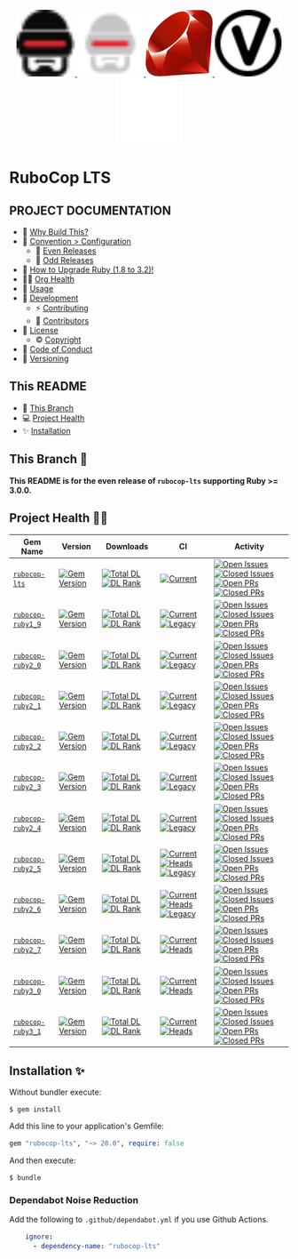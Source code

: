 <p align="center">
    <a href="https://rubocop.org#gh-light-mode-only"  target="_blank" rel="noopener">
      <img height="120px" src="https://github.com/rubocop-lts/rubocop-lts/raw/main/docs/images/logo/rubocop-light.svg?raw=true" alt="SVG RuboCop Logo, Copyright (c) 2014 Dimiter Petrov, CC BY-NC 4.0, see docs/images/logo/README.txt">
    </a>
    <a href="https://rubocop.org#gh-dark-mode-only"  target="_blank" rel="noopener">
      <img height="120px" src="https://github.com/rubocop-lts/rubocop-lts/raw/main/docs/images/logo/rubocop-dark.svg?raw=true" alt="SVG RuboCop Logo, Copyright (c) 2014 Dimiter Petrov, CC BY-NC 4.0, see docs/images/logo/README.txt">
    </a>
    <a href="https://www.ruby-lang.org/" target="_blank" rel="noopener">
      <img height="120px" src="https://github.com/rubocop-lts/rubocop-lts/raw/main/docs/images/logo/ruby-logo.svg?raw=true" alt="Yukihiro Matsumoto, Ruby Visual Identity Team, CC BY-SA 2.5, see docs/images/logo/README.txt">
    </a>
    <a href="https://semver.org/#gh-light-mode-only" target="_blank" rel="noopener">
      <img height="120px" src="https://github.com/rubocop-lts/rubocop-lts/raw/main/docs/images/logo/semver-light.svg?raw=true" alt="SemVer.org Logo by @maxhaz, see docs/images/logo/README.txt">
    </a>
    <a href="https://semver.org/#gh-dark-mode-only" target="_blank" rel="noopener">
      <img height="120px" src="https://github.com/rubocop-lts/rubocop-lts/raw/main/docs/images/logo/semver-dark.svg?raw=true" alt="SemVer.org Logo by @maxhaz, see docs/images/logo/README.txt">
    </a>
</p>

# RuboCop LTS

## PROJECT DOCUMENTATION

* 🌱 [Why Build This?][Why-Build-This]
* 🌱 [Convention > Configuration][Convention-Over-Configuration]
    * 🌱 [Even Releases][Even-Major-Release]
    * 🌱 [Odd Releases][Odd-Major-Release]
* 🌱 [How to Upgrade Ruby (1.8 to 3.2)!][How-To-Upgrade-Ruby]
* 👩‍💻 [Org Health][OrgHealth]
* 🔧 [Usage][Usage]
* 🧮 [Development][Development]
    * ⚡️ [Contributing][Contributing]
    * 🌈 [Contributors][Contributors]
* 📄 [License][License]
    * © [Copyright][Copyright]
* 🤝 [Code of Conduct][Code of Conduct]
* 📌 [Versioning][Versioning]

[Why-Build-This]: https://github.com/rubocop-lts/.github/blob/main/profile/WHY_BUILD_THIS.md
[Convention-Over-Configuration]: https://github.com/rubocop-lts/.github/blob/main/profile/CONV_OVER_CONF.md
[Even-Major-Release]: https://github.com/rubocop-lts/.github/blob/main/profile/CONV_OVER_CONF.md#even-major-release
[Odd-Major-Release]: https://github.com/rubocop-lts/.github/blob/main/profile/CONV_OVER_CONF.md#odd-major-release
[How-To-Upgrade-Ruby]: https://github.com/rubocop-lts/.github/blob/main/profile/HOW_TO_UPGRADE_RUBY.md
[OrgHealth]: https://github.com/rubocop-lts/.github/blob/main/profile/README.md#org-health-
[Usage]: https://github.com/rubocop-lts/.github/blob/main/profile/README.md#usage-
[Development]: https://github.com/rubocop-lts/.github/blob/main/profile/README.md#development-
[Contributing]: https://github.com/rubocop-lts/.github/blob/main/profile/README.md#contributing-
[Contributors]: https://github.com/rubocop-lts/.github/blob/main/profile/README.md#contributors-
[License]: https://github.com/rubocop-lts/.github/blob/main/profile/README.md#license-
[Copyright]: https://github.com/rubocop-lts/.github/blob/main/profile/README.md#copyright-
[Code of Conduct]: https://github.com/rubocop-lts/.github/blob/main/profile/README.md#code-of-conduct-
[Versioning]: https://github.com/rubocop-lts/.github/blob/main/profile/README.md#versioning-

## This README

* 🌳 [This Branch](#this-branch-)
* ‍💻 [Project Health](#project-health-)
* ✨ [Installation](#installation-)

## This Branch 🌳

<!-- FIND VERSION -->
**This README is for the even release of `rubocop-lts` supporting Ruby >= 3.0.0.**

## Project Health 👩‍💻

| Gem Name                     | Version                             | Downloads                                                            | CI                                                                                                 | Activity                                                                                                                                              |
|------------------------------|-------------------------------------|----------------------------------------------------------------------|----------------------------------------------------------------------------------------------------|-------------------------------------------------------------------------------------------------------------------------------------------------------|
| [`rubocop-lts`][⛳️lts-gh]    | [![Gem Version][⛳️lts-vi]][⛳️lts-g] | [![Total DL][🖇️lts-dti]][⛳️lts-g] [![DL Rank][🏘️lts-rti]][⛳️lts-g] | [![Current][🚎lts-cwfi]][🚎lts-cwf]                                                                | [![Open Issues][📗lts-ioi]][📗lts-io] [![Closed Issues][🚀lts-ici]][🚀lts-ic] [![Open PRs][💄lts-poi]][💄lts-po] [![Closed PRs][👽lts-pci]][👽lts-pc] |
| [`rubocop-ruby1_9`][⛳️19-gh] | [![Gem Version][⛳️19-vi]][⛳️19-g]   | [![Total DL][🖇️19-dti]][⛳️19-g] [![DL Rank][🏘️19-rti]][⛳️19-g]     | [![Current][🚎19-cwfi]][🚎19-cwf] [![Legacy][🧮19-lwfi]][🧮19-lwf]                                 | [![Open Issues][📗19-ioi]][📗19-io] [![Closed Issues][🚀19-ici]][🚀19-ic] [![Open PRs][💄19-poi]][💄19-po] [![Closed PRs][👽19-pci]][👽19-pc]         |
| [`rubocop-ruby2_0`][⛳️20-gh] | [![Gem Version][⛳️20-vi]][⛳️20-g]   | [![Total DL][🖇️20-dti]][⛳️20-g] [![DL Rank][🏘️20-rti]][⛳️20-g]     | [![Current][🚎20-cwfi]][🚎20-cwf] [![Legacy][🧮20-lwfi]][🧮20-lwf]                                 | [![Open Issues][📗20-ioi]][📗20-io] [![Closed Issues][🚀20-ici]][🚀20-ic] [![Open PRs][💄20-poi]][💄20-po] [![Closed PRs][👽20-pci]][👽20-pc]         |
| [`rubocop-ruby2_1`][⛳️21-gh] | [![Gem Version][⛳️21-vi]][⛳️21-g]   | [![Total DL][🖇️21-dti]][⛳️21-g] [![DL Rank][🏘️21-rti]][⛳️21-g]     | [![Current][🚎21-cwfi]][🚎21-cwf] [![Legacy][🧮21-lwfi]][🧮21-lwf]                                 | [![Open Issues][📗21-ioi]][📗21-io] [![Closed Issues][🚀21-ici]][🚀21-ic] [![Open PRs][💄21-poi]][💄21-po] [![Closed PRs][👽21-pci]][👽21-pc]         |
| [`rubocop-ruby2_2`][⛳️22-gh] | [![Gem Version][⛳️22-vi]][⛳️22-g]   | [![Total DL][🖇️22-dti]][⛳️22-g] [![DL Rank][🏘️22-rti]][⛳️22-g]     | [![Current][🚎22-cwfi]][🚎22-cwf] [![Legacy][🧮22-lwfi]][🧮22-lwf]                                 | [![Open Issues][📗22-ioi]][📗22-io] [![Closed Issues][🚀22-ici]][🚀22-ic] [![Open PRs][💄22-poi]][💄22-po] [![Closed PRs][👽22-pci]][👽22-pc]         |
| [`rubocop-ruby2_3`][⛳️23-gh] | [![Gem Version][⛳️23-vi]][⛳️23-g]   | [![Total DL][🖇️23-dti]][⛳️23-g] [![DL Rank][🏘️23-rti]][⛳️23-g]     | [![Current][🚎23-cwfi]][🚎23-cwf] [![Legacy][🧮23-lwfi]][🧮23-lwf]                                 | [![Open Issues][📗23-ioi]][📗23-io] [![Closed Issues][🚀23-ici]][🚀23-ic] [![Open PRs][💄23-poi]][💄23-po] [![Closed PRs][👽23-pci]][👽23-pc]         |
| [`rubocop-ruby2_4`][⛳️24-gh] | [![Gem Version][⛳️24-vi]][⛳️24-g]   | [![Total DL][🖇️24-dti]][⛳️24-g] [![DL Rank][🏘️24-rti]][⛳️24-g]     | [![Current][🚎24-cwfi]][🚎24-cwf] [![Legacy][🧮24-lwfi]][🧮24-lwf]                                 | [![Open Issues][📗24-ioi]][📗24-io] [![Closed Issues][🚀24-ici]][🚀24-ic] [![Open PRs][💄24-poi]][💄24-po] [![Closed PRs][👽24-pci]][👽24-pc]         |
| [`rubocop-ruby2_5`][⛳️25-gh] | [![Gem Version][⛳️25-vi]][⛳️25-g]   | [![Total DL][🖇️25-dti]][⛳️25-g] [![DL Rank][🏘️25-rti]][⛳️25-g]     | [![Current][🚎25-cwfi]][🚎25-cwf] [![Heads][🖐25-hwfi]][🖐25-hwf] [![Legacy][🧮25-lwfi]][🧮25-lwf] | [![Open Issues][📗25-ioi]][📗25-io] [![Closed Issues][🚀25-ici]][🚀25-ic] [![Open PRs][💄25-poi]][💄25-po] [![Closed PRs][👽25-pci]][👽25-pc]         |
| [`rubocop-ruby2_6`][⛳️26-gh] | [![Gem Version][⛳️26-vi]][⛳️26-g]   | [![Total DL][🖇️26-dti]][⛳️26-g] [![DL Rank][🏘️26-rti]][⛳️26-g]     | [![Current][🚎26-cwfi]][🚎26-cwf] [![Heads][🖐26-hwfi]][🖐26-hwf] [![Legacy][🧮26-lwfi]][🧮26-lwf] | [![Open Issues][📗26-ioi]][📗26-io] [![Closed Issues][🚀26-ici]][🚀26-ic] [![Open PRs][💄26-poi]][💄26-po] [![Closed PRs][👽26-pci]][👽26-pc]         |
| [`rubocop-ruby2_7`][⛳️27-gh] | [![Gem Version][⛳️27-vi]][⛳️27-g]   | [![Total DL][🖇️27-dti]][⛳️27-g] [![DL Rank][🏘️27-rti]][⛳️27-g]     | [![Current][🚎27-cwfi]][🚎27-cwf] [![Heads][🖐27-hwfi]][🖐27-hwf]                                  | [![Open Issues][📗27-ioi]][📗27-io] [![Closed Issues][🚀27-ici]][🚀27-ic] [![Open PRs][💄27-poi]][💄27-po] [![Closed PRs][👽27-pci]][👽27-pc]         |
| [`rubocop-ruby3_0`][⛳️30-gh] | [![Gem Version][⛳️30-vi]][⛳️30-g]   | [![Total DL][🖇️30-dti]][⛳️30-g] [![DL Rank][🏘️30-rti]][⛳️30-g]     | [![Current][🚎30-cwfi]][🚎30-cwf] [![Heads][🖐30-hwfi]][🖐30-hwf]                                  | [![Open Issues][📗30-ioi]][📗30-io] [![Closed Issues][🚀30-ici]][🚀30-ic] [![Open PRs][💄30-poi]][💄30-po] [![Closed PRs][👽30-pci]][👽30-pc]         |
| [`rubocop-ruby3_1`][⛳️31-gh] | [![Gem Version][⛳️31-vi]][⛳️31-g]   | [![Total DL][🖇️31-dti]][⛳️31-g] [![DL Rank][🏘️31-rti]][⛳️31-g]     | [![Current][🚎31-cwfi]][🚎31-cwf] [![Heads][🖐31-hwfi]][🖐31-hwf]                                  | [![Open Issues][📗31-ioi]][📗31-io] [![Closed Issues][🚀31-ici]][🚀31-ic] [![Open PRs][💄31-poi]][💄31-po] [![Closed PRs][👽31-pci]][👽31-pc]         |

## Installation ✨

Without bundler execute:

    $ gem install

Add this line to your application's Gemfile:

<!-- FIND VERSION -->
```ruby
gem "rubocop-lts", "~> 20.0", require: false
```

And then execute:

    $ bundle

### Dependabot Noise Reduction

Add the following to `.github/dependabot.yml` if you use Github Actions.

```yaml
    ignore:
      - dependency-name: "rubocop-lts"
```

<!-- columnar badge #s for Project Health table:
⛳️
🖇
🏘
🚎
🖐
🧮
📗
🚀
💄
👽
-->

[⛳️lts-vi]: http://img.shields.io/gem/v/rubocop-lts.svg
[🖇️lts-dti]: https://img.shields.io/gem/dt/rubocop-lts.svg
[🏘️lts-rti]: https://img.shields.io/gem/rt/rubocop-lts.svg
[🚎lts-cwf]: https://github.com/rubocop-lts/rubocop-lts/actions/workflows/current.yml
[🚎lts-cwfi]: https://github.com/rubocop-lts/rubocop-lts/actions/workflows/current.yml/badge.svg
[🖐lts-hwf]: https://github.com/rubocop-lts/rubocop-lts/actions/workflows/heads.yml
[🖐lts-hwfi]: https://github.com/rubocop-lts/rubocop-lts/actions/workflows/heads.yml/badge.svg
[🧮lts-lwf]: https://github.com/rubocop-lts/rubocop-lts/actions/workflows/legacy.yml
[🧮lts-lwfi]: https://github.com/rubocop-lts/rubocop-lts/actions/workflows/legacy.yml/badge.svg
[📗lts-io]: https://github.com/rubocop-lts/rubocop-lts/issues
[📗lts-ioi]: https://img.shields.io/github/issues-raw/rubocop-lts/rubocop-lts
[🚀lts-ic]: https://github.com/rubocop-lts/rubocop-lts/issues?q=is%3Aissue+is%3Aclosed
[🚀lts-ici]: https://img.shields.io/github/issues-closed-raw/rubocop-lts/rubocop-lts
[💄lts-po]: https://github.com/rubocop-lts/rubocop-lts/pulls
[💄lts-poi]: https://img.shields.io/github/issues-pr/rubocop-lts/rubocop-lts
[👽lts-pc]: https://github.com/rubocop-lts/rubocop-lts/pulls?q=is%3Apr+is%3Aclosed
[👽lts-pci]: https://img.shields.io/github/issues-pr-closed/rubocop-lts/rubocop-lts
[⛳️lts-g]: https://rubygems.org/gems/rubocop-lts
[⛳️lts-gh]: https://github.com/rubocop-lts/rubocop-lts
[⛳️19-vi]: http://img.shields.io/gem/v/rubocop-ruby1_9.svg
[🖇️19-dti]: https://img.shields.io/gem/dt/rubocop-ruby1_9.svg
[🏘️19-rti]: https://img.shields.io/gem/rt/rubocop-ruby1_9.svg
[🚎19-cwf]: https://github.com/rubocop-lts/rubocop-ruby1_9/actions/workflows/current.yml
[🚎19-cwfi]: https://github.com/rubocop-lts/rubocop-ruby1_9/actions/workflows/current.yml/badge.svg
[🖐19-hwf]: https://github.com/rubocop-lts/rubocop-ruby1_9/actions/workflows/heads.yml
[🖐19-hwfi]: https://github.com/rubocop-lts/rubocop-ruby1_9/actions/workflows/heads.yml/badge.svg
[🧮19-lwf]: https://github.com/rubocop-lts/rubocop-ruby1_9/actions/workflows/legacy.yml
[🧮19-lwfi]: https://github.com/rubocop-lts/rubocop-ruby1_9/actions/workflows/legacy.yml/badge.svg
[📗19-io]: https://github.com/rubocop-lts/rubocop-ruby1_9/issues
[📗19-ioi]: https://img.shields.io/github/issues-raw/rubocop-lts/rubocop-ruby1_9
[🚀19-ic]: https://github.com/rubocop-lts/rubocop-ruby1_9/issues?q=is%3Aissue+is%3Aclosed
[🚀19-ici]: https://img.shields.io/github/issues-closed-raw/rubocop-lts/rubocop-ruby1_9
[💄19-po]: https://github.com/rubocop-lts/rubocop-ruby1_9/pulls
[💄19-poi]: https://img.shields.io/github/issues-pr/rubocop-lts/rubocop-ruby1_9
[👽19-pc]: https://github.com/rubocop-lts/rubocop-ruby1_9/pulls?q=is%3Apr+is%3Aclosed
[👽19-pci]: https://img.shields.io/github/issues-pr-closed/rubocop-lts/rubocop-ruby1_9
[⛳️19-g]: https://rubygems.org/gems/rubocop-ruby1_9
[⛳️19-gh]: https://github.com/rubocop-lts/rubocop-ruby1_9
[⛳️20-vi]: http://img.shields.io/gem/v/rubocop-ruby2_0.svg
[🖇️20-dti]: https://img.shields.io/gem/dt/rubocop-ruby2_0.svg
[🏘️20-rti]: https://img.shields.io/gem/rt/rubocop-ruby2_0.svg
[🚎20-cwf]: https://github.com/rubocop-lts/rubocop-ruby2_0/actions/workflows/current.yml
[🚎20-cwfi]: https://github.com/rubocop-lts/rubocop-ruby2_0/actions/workflows/current.yml/badge.svg
[🖐20-hwf]: https://github.com/rubocop-lts/rubocop-ruby2_0/actions/workflows/heads.yml
[🖐20-hwfi]: https://github.com/rubocop-lts/rubocop-ruby2_0/actions/workflows/heads.yml/badge.svg
[🧮20-lwf]: https://github.com/rubocop-lts/rubocop-ruby2_0/actions/workflows/legacy.yml
[🧮20-lwfi]: https://github.com/rubocop-lts/rubocop-ruby2_0/actions/workflows/legacy.yml/badge.svg
[📗20-io]: https://github.com/rubocop-lts/rubocop-ruby2_0/issues
[📗20-ioi]: https://img.shields.io/github/issues-raw/rubocop-lts/rubocop-ruby2_0
[🚀20-ic]: https://github.com/rubocop-lts/rubocop-ruby2_0/issues?q=is%3Aissue+is%3Aclosed
[🚀20-ici]: https://img.shields.io/github/issues-closed-raw/rubocop-lts/rubocop-ruby2_0
[💄20-po]: https://github.com/rubocop-lts/rubocop-ruby2_0/pulls
[💄20-poi]: https://img.shields.io/github/issues-pr/rubocop-lts/rubocop-ruby2_0
[👽20-pc]: https://github.com/rubocop-lts/rubocop-ruby2_0/pulls?q=is%3Apr+is%3Aclosed
[👽20-pci]: https://img.shields.io/github/issues-pr-closed/rubocop-lts/rubocop-ruby2_0
[⛳️20-g]: https://rubygems.org/gems/rubocop-ruby2_0
[⛳️20-gh]: https://github.com/rubocop-lts/rubocop-ruby2_0
[⛳️21-vi]: http://img.shields.io/gem/v/rubocop-ruby2_1.svg
[🖇️21-dti]: https://img.shields.io/gem/dt/rubocop-ruby2_1.svg
[🏘️21-rti]: https://img.shields.io/gem/rt/rubocop-ruby2_1.svg
[🚎21-cwf]: https://github.com/rubocop-lts/rubocop-ruby2_1/actions/workflows/current.yml
[🚎21-cwfi]: https://github.com/rubocop-lts/rubocop-ruby2_1/actions/workflows/current.yml/badge.svg
[🖐21-hwf]: https://github.com/rubocop-lts/rubocop-ruby2_1/actions/workflows/heads.yml
[🖐21-hwfi]: https://github.com/rubocop-lts/rubocop-ruby2_1/actions/workflows/heads.yml/badge.svg
[🧮21-lwf]: https://github.com/rubocop-lts/rubocop-ruby2_1/actions/workflows/legacy.yml
[🧮21-lwfi]: https://github.com/rubocop-lts/rubocop-ruby2_1/actions/workflows/legacy.yml/badge.svg
[📗21-io]: https://github.com/rubocop-lts/rubocop-ruby2_1/issues
[📗21-ioi]: https://img.shields.io/github/issues-raw/rubocop-lts/rubocop-ruby2_1
[🚀21-ic]: https://github.com/rubocop-lts/rubocop-ruby2_1/issues?q=is%3Aissue+is%3Aclosed
[🚀21-ici]: https://img.shields.io/github/issues-closed-raw/rubocop-lts/rubocop-ruby2_1
[💄21-po]: https://github.com/rubocop-lts/rubocop-ruby2_1/pulls
[💄21-poi]: https://img.shields.io/github/issues-pr/rubocop-lts/rubocop-ruby2_1
[👽21-pc]: https://github.com/rubocop-lts/rubocop-ruby2_1/pulls?q=is%3Apr+is%3Aclosed
[👽21-pci]: https://img.shields.io/github/issues-pr-closed/rubocop-lts/rubocop-ruby2_1
[⛳️21-g]: https://rubygems.org/gems/rubocop-ruby2_1
[⛳️21-gh]: https://github.com/rubocop-lts/rubocop-ruby2_1
[⛳️22-vi]: http://img.shields.io/gem/v/rubocop-ruby2_2.svg
[🖇️22-dti]: https://img.shields.io/gem/dt/rubocop-ruby2_2.svg
[🏘️22-rti]: https://img.shields.io/gem/rt/rubocop-ruby2_2.svg
[🚎22-cwf]: https://github.com/rubocop-lts/rubocop-ruby2_2/actions/workflows/current.yml
[🚎22-cwfi]: https://github.com/rubocop-lts/rubocop-ruby2_2/actions/workflows/current.yml/badge.svg
[🖐22-hwf]: https://github.com/rubocop-lts/rubocop-ruby2_2/actions/workflows/heads.yml
[🖐22-hwfi]: https://github.com/rubocop-lts/rubocop-ruby2_2/actions/workflows/heads.yml/badge.svg
[🧮22-lwf]: https://github.com/rubocop-lts/rubocop-ruby2_2/actions/workflows/legacy.yml
[🧮22-lwfi]: https://github.com/rubocop-lts/rubocop-ruby2_2/actions/workflows/legacy.yml/badge.svg
[📗22-io]: https://github.com/rubocop-lts/rubocop-ruby2_2/issues
[📗22-ioi]: https://img.shields.io/github/issues-raw/rubocop-lts/rubocop-ruby2_2
[🚀22-ic]: https://github.com/rubocop-lts/rubocop-ruby2_2/issues?q=is%3Aissue+is%3Aclosed
[🚀22-ici]: https://img.shields.io/github/issues-closed-raw/rubocop-lts/rubocop-ruby2_2
[💄22-po]: https://github.com/rubocop-lts/rubocop-ruby2_2/pulls
[💄22-poi]: https://img.shields.io/github/issues-pr/rubocop-lts/rubocop-ruby2_2
[👽22-pc]: https://github.com/rubocop-lts/rubocop-ruby2_2/pulls?q=is%3Apr+is%3Aclosed
[👽22-pci]: https://img.shields.io/github/issues-pr-closed/rubocop-lts/rubocop-ruby2_2
[⛳️22-g]: https://rubygems.org/gems/rubocop-ruby2_2
[⛳️22-gh]: https://github.com/rubocop-lts/rubocop-ruby2_2
[⛳️23-vi]: http://img.shields.io/gem/v/rubocop-ruby2_3.svg
[🖇️23-dti]: https://img.shields.io/gem/dt/rubocop-ruby2_3.svg
[🏘️23-rti]: https://img.shields.io/gem/rt/rubocop-ruby2_3.svg
[🚎23-cwf]: https://github.com/rubocop-lts/rubocop-ruby2_3/actions/workflows/current.yml
[🚎23-cwfi]: https://github.com/rubocop-lts/rubocop-ruby2_3/actions/workflows/current.yml/badge.svg
[🖐23-hwf]: https://github.com/rubocop-lts/rubocop-ruby2_3/actions/workflows/heads.yml
[🖐23-hwfi]: https://github.com/rubocop-lts/rubocop-ruby2_3/actions/workflows/heads.yml/badge.svg
[🧮23-lwf]: https://github.com/rubocop-lts/rubocop-ruby2_3/actions/workflows/legacy.yml
[🧮23-lwfi]: https://github.com/rubocop-lts/rubocop-ruby2_3/actions/workflows/legacy.yml/badge.svg
[📗23-io]: https://github.com/rubocop-lts/rubocop-ruby2_3/issues
[📗23-ioi]: https://img.shields.io/github/issues-raw/rubocop-lts/rubocop-ruby2_3
[🚀23-ic]: https://github.com/rubocop-lts/rubocop-ruby2_3/issues?q=is%3Aissue+is%3Aclosed
[🚀23-ici]: https://img.shields.io/github/issues-closed-raw/rubocop-lts/rubocop-ruby2_3
[💄23-po]: https://github.com/rubocop-lts/rubocop-ruby2_3/pulls
[💄23-poi]: https://img.shields.io/github/issues-pr/rubocop-lts/rubocop-ruby2_3
[👽23-pc]: https://github.com/rubocop-lts/rubocop-ruby2_3/pulls?q=is%3Apr+is%3Aclosed
[👽23-pci]: https://img.shields.io/github/issues-pr-closed/rubocop-lts/rubocop-ruby2_3
[⛳️23-g]: https://rubygems.org/gems/rubocop-ruby2_3
[⛳️23-gh]: https://github.com/rubocop-lts/rubocop-ruby2_3
[⛳️24-vi]: http://img.shields.io/gem/v/rubocop-ruby2_4.svg
[🖇️24-dti]: https://img.shields.io/gem/dt/rubocop-ruby2_4.svg
[🏘️24-rti]: https://img.shields.io/gem/rt/rubocop-ruby2_4.svg
[🚎24-cwf]: https://github.com/rubocop-lts/rubocop-ruby2_4/actions/workflows/current.yml
[🚎24-cwfi]: https://github.com/rubocop-lts/rubocop-ruby2_4/actions/workflows/current.yml/badge.svg
[🖐24-hwf]: https://github.com/rubocop-lts/rubocop-ruby2_4/actions/workflows/heads.yml
[🖐24-hwfi]: https://github.com/rubocop-lts/rubocop-ruby2_4/actions/workflows/heads.yml/badge.svg
[🧮24-lwf]: https://github.com/rubocop-lts/rubocop-ruby2_4/actions/workflows/legacy.yml
[🧮24-lwfi]: https://github.com/rubocop-lts/rubocop-ruby2_4/actions/workflows/legacy.yml/badge.svg
[📗24-io]: https://github.com/rubocop-lts/rubocop-ruby2_4/issues
[📗24-ioi]: https://img.shields.io/github/issues-raw/rubocop-lts/rubocop-ruby2_4
[🚀24-ic]: https://github.com/rubocop-lts/rubocop-ruby2_4/issues?q=is%3Aissue+is%3Aclosed
[🚀24-ici]: https://img.shields.io/github/issues-closed-raw/rubocop-lts/rubocop-ruby2_4
[💄24-po]: https://github.com/rubocop-lts/rubocop-ruby2_4/pulls
[💄24-poi]: https://img.shields.io/github/issues-pr/rubocop-lts/rubocop-ruby2_4
[👽24-pc]: https://github.com/rubocop-lts/rubocop-ruby2_4/pulls?q=is%3Apr+is%3Aclosed
[👽24-pci]: https://img.shields.io/github/issues-pr-closed/rubocop-lts/rubocop-ruby2_4
[⛳️24-g]: https://rubygems.org/gems/rubocop-ruby2_4
[⛳️24-gh]: https://github.com/rubocop-lts/rubocop-ruby2_4
[⛳️25-vi]: http://img.shields.io/gem/v/rubocop-ruby2_5.svg
[🖇️25-dti]: https://img.shields.io/gem/dt/rubocop-ruby2_5.svg
[🏘️25-rti]: https://img.shields.io/gem/rt/rubocop-ruby2_5.svg
[🚎25-cwf]: https://github.com/rubocop-lts/rubocop-ruby2_5/actions/workflows/current.yml
[🚎25-cwfi]: https://github.com/rubocop-lts/rubocop-ruby2_5/actions/workflows/current.yml/badge.svg
[🖐25-hwf]: https://github.com/rubocop-lts/rubocop-ruby2_5/actions/workflows/heads.yml
[🖐25-hwfi]: https://github.com/rubocop-lts/rubocop-ruby2_5/actions/workflows/heads.yml/badge.svg
[🧮25-lwf]: https://github.com/rubocop-lts/rubocop-ruby2_5/actions/workflows/legacy.yml
[🧮25-lwfi]: https://github.com/rubocop-lts/rubocop-ruby2_5/actions/workflows/legacy.yml/badge.svg
[📗25-io]: https://github.com/rubocop-lts/rubocop-ruby2_5/issues
[📗25-ioi]: https://img.shields.io/github/issues-raw/rubocop-lts/rubocop-ruby2_5
[🚀25-ic]: https://github.com/rubocop-lts/rubocop-ruby2_5/issues?q=is%3Aissue+is%3Aclosed
[🚀25-ici]: https://img.shields.io/github/issues-closed-raw/rubocop-lts/rubocop-ruby2_5
[💄25-po]: https://github.com/rubocop-lts/rubocop-ruby2_5/pulls
[💄25-poi]: https://img.shields.io/github/issues-pr/rubocop-lts/rubocop-ruby2_5
[👽25-pc]: https://github.com/rubocop-lts/rubocop-ruby2_5/pulls?q=is%3Apr+is%3Aclosed
[👽25-pci]: https://img.shields.io/github/issues-pr-closed/rubocop-lts/rubocop-ruby2_5
[⛳️25-g]: https://rubygems.org/gems/rubocop-ruby2_5
[⛳️25-gh]: https://github.com/rubocop-lts/rubocop-ruby2_5
[⛳️26-vi]: http://img.shields.io/gem/v/rubocop-ruby2_6.svg
[🖇️26-dti]: https://img.shields.io/gem/dt/rubocop-ruby2_6.svg
[🏘️26-rti]: https://img.shields.io/gem/rt/rubocop-ruby2_6.svg
[🚎26-cwf]: https://github.com/rubocop-lts/rubocop-ruby2_6/actions/workflows/current.yml
[🚎26-cwfi]: https://github.com/rubocop-lts/rubocop-ruby2_6/actions/workflows/current.yml/badge.svg
[🖐26-hwf]: https://github.com/rubocop-lts/rubocop-ruby2_6/actions/workflows/heads.yml
[🖐26-hwfi]: https://github.com/rubocop-lts/rubocop-ruby2_6/actions/workflows/heads.yml/badge.svg
[🧮26-lwf]: https://github.com/rubocop-lts/rubocop-ruby2_6/actions/workflows/legacy.yml
[🧮26-lwfi]: https://github.com/rubocop-lts/rubocop-ruby2_6/actions/workflows/legacy.yml/badge.svg
[📗26-io]: https://github.com/rubocop-lts/rubocop-ruby2_6/issues
[📗26-ioi]: https://img.shields.io/github/issues-raw/rubocop-lts/rubocop-ruby2_6
[🚀26-ic]: https://github.com/rubocop-lts/rubocop-ruby2_6/issues?q=is%3Aissue+is%3Aclosed
[🚀26-ici]: https://img.shields.io/github/issues-closed-raw/rubocop-lts/rubocop-ruby2_6
[💄26-po]: https://github.com/rubocop-lts/rubocop-ruby2_6/pulls
[💄26-poi]: https://img.shields.io/github/issues-pr/rubocop-lts/rubocop-ruby2_6
[👽26-pc]: https://github.com/rubocop-lts/rubocop-ruby2_6/pulls?q=is%3Apr+is%3Aclosed
[👽26-pci]: https://img.shields.io/github/issues-pr-closed/rubocop-lts/rubocop-ruby2_6
[⛳️26-g]: https://rubygems.org/gems/rubocop-ruby2_6
[⛳️26-gh]: https://github.com/rubocop-lts/rubocop-ruby2_6
[⛳️27-vi]: http://img.shields.io/gem/v/rubocop-ruby2_7.svg
[🖇️27-dti]: https://img.shields.io/gem/dt/rubocop-ruby2_7.svg
[🏘️27-rti]: https://img.shields.io/gem/rt/rubocop-ruby2_7.svg
[🚎27-cwf]: https://github.com/rubocop-lts/rubocop-ruby2_7/actions/workflows/current.yml
[🚎27-cwfi]: https://github.com/rubocop-lts/rubocop-ruby2_7/actions/workflows/current.yml/badge.svg
[🖐27-hwf]: https://github.com/rubocop-lts/rubocop-ruby2_7/actions/workflows/heads.yml
[🖐27-hwfi]: https://github.com/rubocop-lts/rubocop-ruby2_7/actions/workflows/heads.yml/badge.svg
[🧮27-lwf]: https://github.com/rubocop-lts/rubocop-ruby2_7/actions/workflows/legacy.yml
[🧮27-lwfi]: https://github.com/rubocop-lts/rubocop-ruby2_7/actions/workflows/legacy.yml/badge.svg
[📗27-io]: https://github.com/rubocop-lts/rubocop-ruby2_7/issues
[📗27-ioi]: https://img.shields.io/github/issues-raw/rubocop-lts/rubocop-ruby2_7
[🚀27-ic]: https://github.com/rubocop-lts/rubocop-ruby2_7/issues?q=is%3Aissue+is%3Aclosed
[🚀27-ici]: https://img.shields.io/github/issues-closed-raw/rubocop-lts/rubocop-ruby2_7
[💄27-po]: https://github.com/rubocop-lts/rubocop-ruby2_7/pulls
[💄27-poi]: https://img.shields.io/github/issues-pr/rubocop-lts/rubocop-ruby2_7
[👽27-pc]: https://github.com/rubocop-lts/rubocop-ruby2_7/pulls?q=is%3Apr+is%3Aclosed
[👽27-pci]: https://img.shields.io/github/issues-pr-closed/rubocop-lts/rubocop-ruby2_7
[⛳️27-g]: https://rubygems.org/gems/rubocop-ruby2_7
[⛳️27-gh]: https://github.com/rubocop-lts/rubocop-ruby2_7
[⛳️30-vi]: http://img.shields.io/gem/v/rubocop-ruby3_0.svg
[🖇️30-dti]: https://img.shields.io/gem/dt/rubocop-ruby3_0.svg
[🏘️30-rti]: https://img.shields.io/gem/rt/rubocop-ruby3_0.svg
[🚎30-cwf]: https://github.com/rubocop-lts/rubocop-ruby3_0/actions/workflows/current.yml
[🚎30-cwfi]: https://github.com/rubocop-lts/rubocop-ruby3_0/actions/workflows/current.yml/badge.svg
[🖐30-hwf]: https://github.com/rubocop-lts/rubocop-ruby3_0/actions/workflows/heads.yml
[🖐30-hwfi]: https://github.com/rubocop-lts/rubocop-ruby3_0/actions/workflows/heads.yml/badge.svg
[🧮30-lwf]: https://github.com/rubocop-lts/rubocop-ruby3_0/actions/workflows/legacy.yml
[🧮30-lwfi]: https://github.com/rubocop-lts/rubocop-ruby3_0/actions/workflows/legacy.yml/badge.svg
[📗30-io]: https://github.com/rubocop-lts/rubocop-ruby3_0/issues
[📗30-ioi]: https://img.shields.io/github/issues-raw/rubocop-lts/rubocop-ruby3_0
[🚀30-ic]: https://github.com/rubocop-lts/rubocop-ruby3_0/issues?q=is%3Aissue+is%3Aclosed
[🚀30-ici]: https://img.shields.io/github/issues-closed-raw/rubocop-lts/rubocop-ruby3_0
[💄30-po]: https://github.com/rubocop-lts/rubocop-ruby3_0/pulls
[💄30-poi]: https://img.shields.io/github/issues-pr/rubocop-lts/rubocop-ruby3_0
[👽30-pc]: https://github.com/rubocop-lts/rubocop-ruby3_0/pulls?q=is%3Apr+is%3Aclosed
[👽30-pci]: https://img.shields.io/github/issues-pr-closed/rubocop-lts/rubocop-ruby3_0
[⛳️30-g]: https://rubygems.org/gems/rubocop-ruby3_0
[⛳️30-gh]: https://github.com/rubocop-lts/rubocop-ruby3_0
[⛳️31-vi]: http://img.shields.io/gem/v/rubocop-ruby3_1.svg
[🖇️31-dti]: https://img.shields.io/gem/dt/rubocop-ruby3_1.svg
[🏘️31-rti]: https://img.shields.io/gem/rt/rubocop-ruby3_1.svg
[🚎31-cwf]: https://github.com/rubocop-lts/rubocop-ruby3_1/actions/workflows/current.yml
[🚎31-cwfi]: https://github.com/rubocop-lts/rubocop-ruby3_1/actions/workflows/current.yml/badge.svg
[🖐31-hwf]: https://github.com/rubocop-lts/rubocop-ruby3_1/actions/workflows/heads.yml
[🖐31-hwfi]: https://github.com/rubocop-lts/rubocop-ruby3_1/actions/workflows/heads.yml/badge.svg
[🧮31-lwf]: https://github.com/rubocop-lts/rubocop-ruby3_1/actions/workflows/legacy.yml
[🧮31-lwfi]: https://github.com/rubocop-lts/rubocop-ruby3_1/actions/workflows/legacy.yml/badge.svg
[📗31-io]: https://github.com/rubocop-lts/rubocop-ruby3_1/issues
[📗31-ioi]: https://img.shields.io/github/issues-raw/rubocop-lts/rubocop-ruby3_1
[🚀31-ic]: https://github.com/rubocop-lts/rubocop-ruby3_1/issues?q=is%3Aissue+is%3Aclosed
[🚀31-ici]: https://img.shields.io/github/issues-closed-raw/rubocop-lts/rubocop-ruby3_1
[💄31-po]: https://github.com/rubocop-lts/rubocop-ruby3_1/pulls
[💄31-poi]: https://img.shields.io/github/issues-pr/rubocop-lts/rubocop-ruby3_1
[👽31-pc]: https://github.com/rubocop-lts/rubocop-ruby3_1/pulls?q=is%3Apr+is%3Aclosed
[👽31-pci]: https://img.shields.io/github/issues-pr-closed/rubocop-lts/rubocop-ruby3_1
[⛳️31-g]: https://rubygems.org/gems/rubocop-ruby3_1
[⛳️31-gh]: https://github.com/rubocop-lts/rubocop-ruby3_1
[⛳️32-vi]: http://img.shields.io/gem/v/rubocop-ruby3_2.svg
[🖇️32-dti]: https://img.shields.io/gem/dt/rubocop-ruby3_2.svg
[🏘️32-rti]: https://img.shields.io/gem/rt/rubocop-ruby3_2.svg
[🚎32-cwf]: https://github.com/rubocop-lts/rubocop-ruby3_2/actions/workflows/current.yml
[🚎32-cwfi]: https://github.com/rubocop-lts/rubocop-ruby3_2/actions/workflows/current.yml/badge.svg
[🖐32-hwf]: https://github.com/rubocop-lts/rubocop-ruby3_2/actions/workflows/heads.yml
[🖐32-hwfi]: https://github.com/rubocop-lts/rubocop-ruby3_2/actions/workflows/heads.yml/badge.svg
[🧮32-lwf]: https://github.com/rubocop-lts/rubocop-ruby3_2/actions/workflows/legacy.yml
[🧮32-lwfi]: https://github.com/rubocop-lts/rubocop-ruby3_2/actions/workflows/legacy.yml/badge.svg
[📗32-io]: https://github.com/rubocop-lts/rubocop-ruby3_2/issues
[📗32-ioi]: https://img.shields.io/github/issues-raw/rubocop-lts/rubocop-ruby3_2
[🚀32-ic]: https://github.com/rubocop-lts/rubocop-ruby3_2/issues?q=is%3Aissue+is%3Aclosed
[🚀32-ici]: https://img.shields.io/github/issues-closed-raw/rubocop-lts/rubocop-ruby3_2
[💄32-po]: https://github.com/rubocop-lts/rubocop-ruby3_2/pulls
[💄32-poi]: https://img.shields.io/github/issues-pr/rubocop-lts/rubocop-ruby3_2
[👽32-pc]: https://github.com/rubocop-lts/rubocop-ruby3_2/pulls?q=is%3Apr+is%3Aclosed
[👽32-pci]: https://img.shields.io/github/issues-pr-closed/rubocop-lts/rubocop-ruby3_2
[⛳️32-g]: https://rubygems.org/gems/rubocop-ruby3_2
[⛳️32-gh]: https://github.com/rubocop-lts/rubocop-ruby3_2

[copyright-notice-explainer]: https://opensource.stackexchange.com/questions/5778/why-do-licenses-such-as-the-mit-license-specify-a-single-year

[gh_discussions]: https://github.com/rubocop-lts/rubocop-lts/discussions

[conduct]: https://github.com/rubocop-lts/rubocop-lts/blob/main/CODE_OF_CONDUCT.md

[contributing]: https://github.com/rubocop-lts/rubocop-lts/blob/main/CONTRIBUTING.md

[security]: https://github.com/rubocop-lts/rubocop-lts/blob/main/SECURITY.md

[license]: https://github.com/rubocop-lts/rubocop-lts/blob/main/LICENSE.txt

[license-ref]: https://opensource.org/licenses/MIT

[semver]: http://semver.org/

[pvc]: http://guides.rubygems.org/patterns/#pessimistic-version-constraint

[railsbling]: http://www.railsbling.com

[peterboling]: http://www.peterboling.com

[aboutme]: https://about.me/peter.boling

[angelme]: https://angel.co/peter-boling

[coderme]:http://coderwall.com/pboling

[followme-img]: https://img.shields.io/twitter/follow/galtzo.svg?style=social&label=Follow

[tweetme]: http://twitter.com/galtzo

[documentation]: https://rubydoc.info/github/rubocop-lts/rubocop-lts/main

[source]: https://github.com/rubocop-lts/rubocop-lts/

[actions]: https://github.com/rubocop-lts/rubocop-lts/actions

[issues]: https://github.com/rubocop-lts/rubocop-lts/issues

[climate_maintainability]: https://codeclimate.com/github/rubocop-lts/rubocop-lts/maintainability

[code_triage]: https://www.codetriage.com/rubocop-lts/rubocop-lts

[blogpage]: http://www.railsbling.com/tags/rubocop-lts/

[rubygems]: https://rubygems.org/gems/rubocop-lts

[chat]: https://gitter.im/rubocop-lts/rubocop-lts?utm_source=badge&utm_medium=badge&utm_campaign=pr-badge&utm_content=badge

[maintenancee_policy]: https://guides.rubyonrails.org/maintenance_policy.html#security-issues

[liberapay_donate]: https://liberapay.com/pboling/donate

[gh_sponsors]: https://github.com/sponsors/pboling
